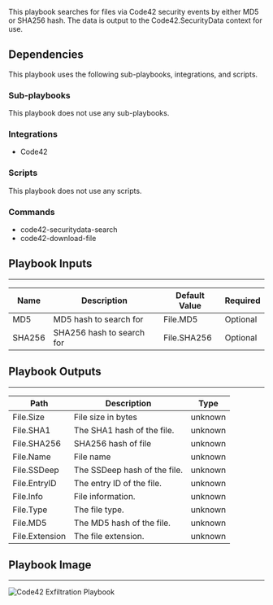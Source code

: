 This playbook searches for files via Code42 security events by either MD5 or SHA256 hash. The data is output to the Code42.SecurityData context for use.

## Dependencies

This playbook uses the following sub-playbooks, integrations, and scripts.

### Sub-playbooks

This playbook does not use any sub-playbooks.

### Integrations

* Code42

### Scripts

This playbook does not use any scripts.

### Commands

* code42-securitydata-search
* code42-download-file

## Playbook Inputs

---

| **Name** | **Description** | **Default Value** | **Required** |
| --- | --- | --- | --- |
| MD5 | MD5 hash to search for | File.MD5 | Optional |
| SHA256 | SHA256 hash to search for | File.SHA256 | Optional |

## Playbook Outputs

---

| **Path** | **Description** | **Type** |
| --- | --- | --- |
| File.Size | File size in bytes | unknown |
| File.SHA1 | The SHA1 hash of the file. | unknown |
| File.SHA256 | SHA256 hash of file | unknown |
| File.Name | File name | unknown |
| File.SSDeep | The SSDeep hash of the file. | unknown |
| File.EntryID | The entry ID of the file. | unknown |
| File.Info | File information. | unknown |
| File.Type | The file type. | unknown |
| File.MD5 | The MD5 hash of the file. | unknown |
| File.Extension | The file extension. | unknown |

## Playbook Image

---
![Code42 Exfiltration Playbook](https://raw.githubusercontent.com/cvescan/cvescan/dd418027433970a18ce06ebef97933c70a92a940/Packs/Code42/doc_files/Code42_File_Download.png)